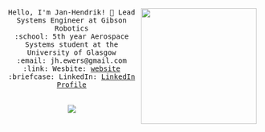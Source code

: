 <p align="center">
  <br>
  <br>
 
  <img align='right' src="https://media.giphy.com/media/At2ZBjzkfE4iA/giphy.gif" width="230">
  
  <samp>
    Hello, I'm Jan-Hendrik! 👋
    Lead Systems Engineer at Gibson Robotics<br>
    :school: 5th year Aerospace Systems student at the University of Glasgow<br>
    :email:	jh.ewers@gmail.com <br>
    :link: Wesbite: <a href="https://janhendrikewers.uk">website</a> <br>
    :briefcase: LinkedIn:  <a href="https://www.linkedin.com/in/jh-ewers/">LinkedIn Profile</a> <br><br><br>
    </samp>
  <img align='center' src="https://github-readme-stats.vercel.app/api?username=iwishiwasaneagle">
</p>
